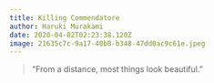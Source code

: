 ```yaml
---
title: Killing Commendatore
author: Haruki Murakami
date: 2020-04-02T02:23:38.120Z
image: 21635c7c-9a17-40b8-b348-47dd0ac9c61e.jpeg
---
```

> “From a distance, most things look beautiful.”